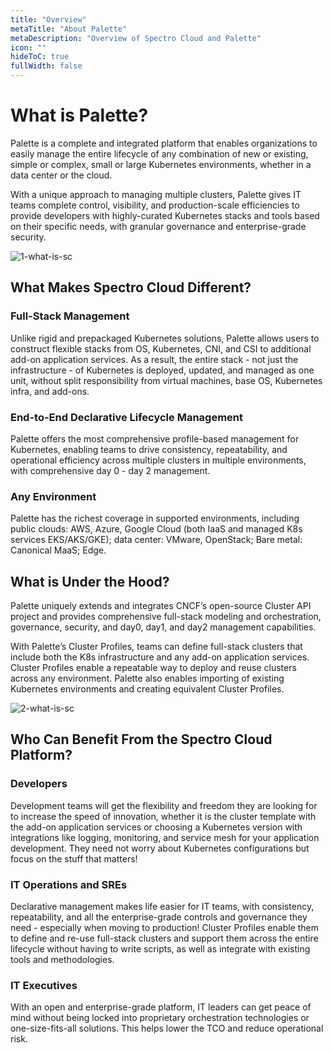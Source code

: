 ```yaml
---
title: "Overview"
metaTitle: "About Palette"
metaDescription: "Overview of Spectro Cloud and Palette"
icon: ""
hideToC: true
fullWidth: false
---
```

 
# What is Palette?
Palette is a complete and integrated platform that enables organizations to easily manage the entire lifecycle of any combination of new or existing, simple or complex, small or large Kubernetes environments, whether in a data center or the cloud.
 
With a unique approach to managing multiple clusters, Palette gives IT teams complete control, visibility, and production-scale efficiencies to provide developers with highly-curated Kubernetes stacks and tools based on their specific needs, with granular governance and enterprise-grade security.
 
 
![1-what-is-sc](/1-what-is-sc.png)
 
## What Makes Spectro Cloud Different?
 
### Full-Stack Management
Unlike rigid and prepackaged Kubernetes solutions, Palette allows users to construct flexible stacks from OS, Kubernetes, CNI, and CSI to additional add-on application services. As a result, the entire stack - not just the infrastructure - of Kubernetes is deployed, updated, and managed as one unit, without split responsibility from virtual machines, base OS, Kubernetes infra, and add-ons.
 
### End-to-End Declarative Lifecycle Management
Palette offers the most comprehensive profile-based management for Kubernetes, enabling teams to drive consistency, repeatability, and operational efficiency across multiple clusters in multiple environments, with comprehensive day 0 - day 2 management.
 
### Any Environment
Palette has the richest coverage in supported environments, including public clouds: AWS, Azure, Google Cloud (both IaaS and managed K8s services EKS/AKS/GKE); data center: VMware, OpenStack; Bare metal: Canonical MaaS; Edge.
 
 
 
## What is Under the Hood?
Palette uniquely extends and integrates CNCF’s open-source Cluster API project and provides comprehensive full-stack modeling and orchestration, governance, security, and day0, day1, and day2 management capabilities.
 
With Palette’s Cluster Profiles, teams can define full-stack clusters that include both the K8s infrastructure and any add-on application services. Cluster Profiles enable a repeatable way to deploy and reuse clusters across any environment. Palette also enables importing of existing Kubernetes environments and creating equivalent Cluster Profiles.
 
 
![2-what-is-sc](/22-intro.png)
 
## Who Can Benefit From the Spectro Cloud Platform?
 
### Developers
 
Development teams will get the flexibility and freedom they are looking for to increase the speed of innovation, whether it is the cluster template with the add-on application services or choosing a Kubernetes version with integrations like logging, monitoring, and service mesh for your application development. They need not worry about Kubernetes configurations but focus on the stuff that matters!
 
### IT Operations and SREs
 
Declarative management makes life easier for IT teams, with consistency, repeatability, and all the enterprise-grade controls and governance they need - especially when moving to production! Cluster Profiles enable them to define and re-use full-stack clusters and support them across the entire lifecycle without having to write scripts, as well as integrate with existing tools and methodologies.
 
 
### IT Executives
 
With an open and enterprise-grade platform, IT leaders can get peace of mind without being locked into proprietary orchestration technologies or one-size-fits-all solutions. This helps lower the TCO and reduce operational risk.

